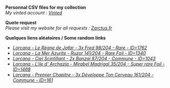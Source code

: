 **Personnal CSV files for my collection**  
*My vinted account : [Vinted](https://www.vinted.fr/member/223153477)*

**Quote request**  
*Please visit my website for all requests : [Zarctus.fr](https://www.zarctus.fr/)*


**Quelques liens aléatoires / Some random links**
- *[Lorcana - Le Règne de Jafar - 3x Fred 98/204 - Rare - ID=1762](https://www.vinted.fr/items/6463132789-lorcana-le-regne-de-jafar-3x-fred-98204-rare-id1762)*
- *[Lorcana - La Mer Azurite - Ruzor 141/204 - Rare Foil - ID=1340](https://www.vinted.fr/items/6313104521-lorcana-la-mer-azurite-ruzor-141204-rare-foil-id1340)*
- *[Lorcana - Ciel Scintillant - 2x Banzaï 87/204 - Commune - ID=1043](https://www.vinted.fr/items/5085534898-lorcana-ciel-scintillant-2x-banzai-87204-commune-id1043)*
- *[Lorcana - L'ile d' Archazia - Mirabel Madrigal 35/204 - Super rare Foil - ID=1468](https://www.vinted.fr/items/6070420611-lorcana-lile-d-archazia-mirabel-madrigal-35204-super-rare-foil-id1468)*
- *[Lorcana - Premier Chapitre - 3x Développe Ton Cerveau 161/204 - Commune - ID=161](https://www.vinted.fr/items/5766764762-lorcana-premier-chapitre-3x-developpe-ton-cerveau-161204-commune-id161)*
